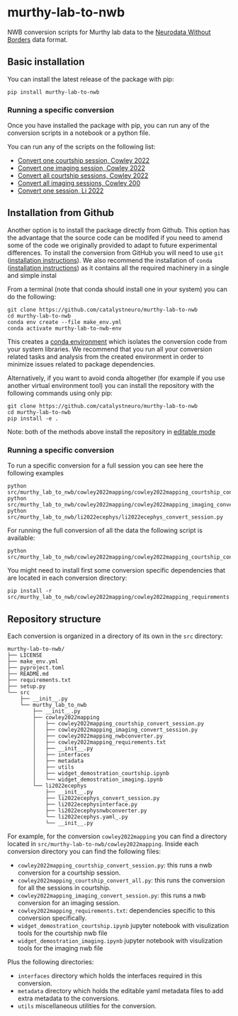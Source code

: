 # murthy-lab-to-nwb
NWB conversion scripts for Murthy lab data to the [Neurodata Without Borders](https://nwb-overview.readthedocs.io/) data format.

## Basic installation
You can install the latest release of the package with pip:

```
pip install murthy-lab-to-nwb
```
### Running a specific conversion

Once you have installed the package with pip, you can run any of the conversion scripts in a notebook or a python file.

You can run any of the scripts on the following list:

* [Convert one courtship session, Cowley 2022](https://github.com/catalystneuro/murthy-lab-to-nwb/blob/main/src/murthy_lab_to_nwb/cowley2022mapping/cowley2022mapping_courtship_convert_session.py)
* [Convert one imaging session, Cowley 2022](https://github.com/catalystneuro/murthy-lab-to-nwb/blob/main/src/murthy_lab_to_nwb/cowley2022mapping/cowley2022mapping_imaging_convert_session.py)
* [Convert all courtship sessions, Cowley 2022](https://github.com/catalystneuro/murthy-lab-to-nwb/blob/main/src/murthy_lab_to_nwb/cowley2022mapping/cowley2022mapping_courtship_convert_all.py)
* [Convert all imaging sessions, Cowley 200](https://github.com/catalystneuro/murthy-lab-to-nwb/blob/main/src/murthy_lab_to_nwb/cowley2022mapping/cowley2022mapping_imaging_convert_all.py)
* [Convert one session, Li 2022](https://github.com/catalystneuro/murthy-lab-to-nwb/blob/main/src/murthy_lab_to_nwb/li2022ecephys/li2022ecephys_convert_session.py)

## Installation from Github
Another option is to install the package directly from Github. This option has the advantage that the source code can be modifed if you need to amend some of the code we originally provided to adapt to future experimental differences. To install the conversion from GitHub you will need to use `git` ([installation instructions](https://github.com/git-guides/install-git)). We also recommend the installation of `conda` ([installation instructions](https://docs.conda.io/en/latest/miniconda.html)) as it contains all the required machinery in a single and simple instal

From a terminal (note that conda should install one in your system) you can do the following:

```
git clone https://github.com/catalystneuro/murthy-lab-to-nwb
cd murthy-lab-to-nwb
conda env create --file make_env.yml
conda activate murthy-lab-to-nwb-env
```

This creates a [conda environment](https://docs.conda.io/projects/conda/en/latest/user-guide/concepts/environments.html) which isolates the conversion code from your system libraries.  We recommend that you run all your conversion related tasks and analysis from the created environment in order to minimize issues related to package dependencies.

Alternatively, if you want to avoid conda altogether (for example if you use another virtual environment tool) you can install the repository with the following commands using only pip:

```
git clone https://github.com/catalystneuro/murthy-lab-to-nwb
cd murthy-lab-to-nwb
pip install -e .
```

Note:
both of the methods above install the repository in [editable mode](https://pip.pypa.io/en/stable/cli/pip_install/#editable-installs)



### Running a specific conversion
To run a specific conversion for a full session you can see here the following examples

```
python src/murthy_lab_to_nwb/cowley2022mapping/cowley2022mapping_courtship_convert_session.py
python src/murthy_lab_to_nwb/cowley2022mapping/cowley2022mapping_imaging_convert_session.py
python src/murthy_lab_to_nwb/li2022ecephys/li2022ecephys_convert_session.py
```

For running the full conversion of all the data the following script is available:
```
python src/murthy_lab_to_nwb/cowley2022mapping/cowley2022mapping_courtship_convert_all.py
```

You might need to install first some conversion specific dependencies that are located in each conversion directory:
```
pip install -r src/murthy_lab_to_nwb/cowley2022mapping/cowley2022mapping_requirements.txt
```

## Repository structure
Each conversion is organized in a directory of its own in the `src` directory:

    murthy-lab-to-nwb/
    ├── LICENSE
    ├── make_env.yml
    ├── pyproject.toml
    ├── README.md
    ├── requirements.txt
    ├── setup.py
    └── src
        ├── __init__.py
        └── murthy_lab_to_nwb
            ├── __init__.py
            ├── cowley2022mapping
            │   ├── cowley2022mapping_courtship_convert_session.py
            │   ├── cowley2022mapping_imaging_convert_session.py
            │   ├── cowley2022mapping_nwbconverter.py
            │   ├── cowley2022mapping_requirements.txt
            │   ├── __init__.py
            │   ├── interfaces
            │   ├── metadata
            │   ├── utils
            │   ├── widget_demostration_courtship.ipynb
            │   └── widget_demostration_imaging.ipynb
            └── li2022ecephys
                ├── __init__.py
                ├── li2022ecephys_convert_session.py
                ├── li2022ecephysinterface.py
                ├── li2022ecephysnwbconverter.py
                └── li2022ecephys.yaml_.py
                └── __init__.py

 For example, for the conversion `cowley2022mapping` you can find a directory located in `src/murthy-lab-to-nwb/cowley2022mapping`. Inside each conversion directory you can find the following files:

* `cowley2022mapping_courtship_convert_session.py`: this runs a nwb conversion for a courtship session.
* `cowley2022mapping_courtship_convert_all.py`: this runs the conversion for all the sessions in courtship.
* `cowley2022mapping_imaging_convert_session.py`: this runs a nwb conversion for an imaging session.
* `cowley2022mapping_requirements.txt`: dependencies specific to this conversion specifically.
* `widget_demostration_courtship.ipynb`  jupyter notebook with visulization tools for the courtship nwb file
* `widget_demostration_imaging.ipynb`  jupyter notebook with visulization tools for the imaging nwb file

Plus the following directories:
* `interfaces` directory which holds the interfaces required in this conversion.
* `metadata` directory which holds the editable yaml metadata files to add extra metadata to the conversions.
* `utils` miscellaneous utilities for the conversion.
